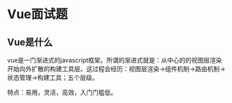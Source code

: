 # Vue面试题

## Vue是什么

vue是一门渐进式的javascript框架。所谓的渐进式就是：从中心的的视图层渲染开始向外扩散的构建工具层。这过程会经历：视图层渲染->组件机制->路由机制->状态管理->构建工具；五个层级。

特点：易用，灵活，高效，入门门槛低。